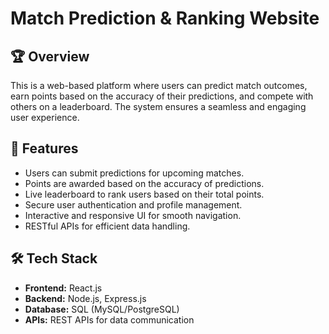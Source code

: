 # Match Prediction & Ranking Website

## 🏆 Overview
This is a web-based platform where users can predict match outcomes, earn points based on the accuracy of their predictions, and compete with others on a leaderboard. The system ensures a seamless and engaging user experience.

## 🚀 Features
- Users can submit predictions for upcoming matches.
- Points are awarded based on the accuracy of predictions.
- Live leaderboard to rank users based on their total points.
- Secure user authentication and profile management.
- Interactive and responsive UI for smooth navigation.
- RESTful APIs for efficient data handling.

## 🛠️ Tech Stack
- **Frontend:** React.js
- **Backend:** Node.js, Express.js
- **Database:** SQL (MySQL/PostgreSQL)
- **APIs:** REST APIs for data communication
